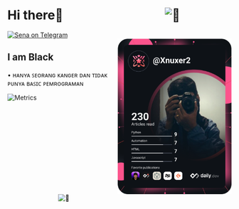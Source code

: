 # Hi there👋 <img align="right" width="150" alt="🦑" src="https://count.getloli.com/get/@:lowlighter?theme=rule34">

<div align="left">
  <a href="https://t.me/bangsatkuasa">
<img src="https://img.shields.io/badge/bangsatkuasa-blue?&logo=telegram" alt="Sena on Telegram" /> </a><br>

  <a href="https://api.daily.dev/get?r=Xnuxer2" target="_blank">
    <img
      width="256"
      align="right"
      src="https://raw.githubusercontent.com/Xnuxer2/Xnuxer2/devcard/devcard.svg"
    />
  </a>
  </div>
  
## I am Black
  
  • ʜᴀɴʏᴀ ꜱᴇᴏʀᴀɴɢ ᴋᴀɴɢᴇʀ ᴅᴀɴ ᴛɪᴅᴀᴋ ᴘᴜɴʏᴀ ʙᴀꜱɪᴄ ᴘᴇᴍʀᴏɢʀᴀᴍᴀɴ
  
  ![Metrics](https://metrics.lecoq.io/Xnuxer2?template=classic&introduction=1&people=1&base=header%2C%20activity%2C%20community%2C%20repositories%2C%20metadata&base.indepth=false&base.hireable=false&base.skip=false&people=false&people.limit=24&people.identicons=true&people.identicons.hide=false&people.size=28&people.types=following&people.shuffle=false&introduction=false&introduction.title=true&config.timezone=Asia%2FJakarta&config.octicon=true)
<img align="right" width="390" alt="🦑" src="https://gist.githubusercontent.com/lowlighter/3c6eaedf50273adfb7a510822672f570/raw/achievements.svg">
